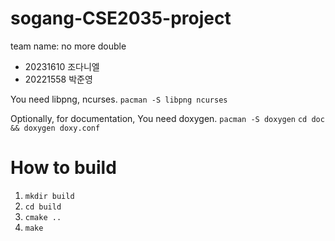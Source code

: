 # sogang-CSE2035-project
team name: no more double
- 20231610 조다니엘
- 20221558 박준영

You need libpng, ncurses.
`pacman -S libpng ncurses`

Optionally, for documentation, You need doxygen.
`pacman -S doxygen`
`cd doc && doxygen doxy.conf`

# How to build
1. `mkdir build`
2. `cd build`
3. `cmake ..`
4. `make`
